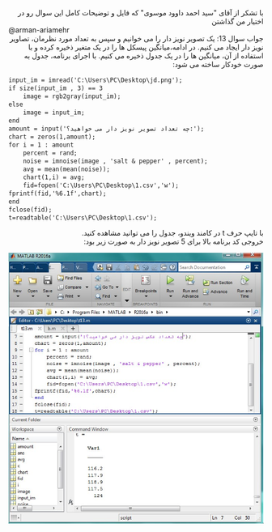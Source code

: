 <div dir="rtl">
با تشکر از آقای "سید احمد داوود موسوی" که فایل و توضیحات کامل این سوال رو در اختیار من گذاشتن
</div>
@arman-ariamehr

<div dir="rtl">
جواب سوال 13:
  یک تصویر نویز دار را می خوانیم و سپس به تعداد مورد نظرمان، تصاویر نویز دار ایجاد می کنیم. در ادامه،میانگین پیسکل ها را در یک متغیر ذخیره کرده و با استفاده از آن، میانگین ها را در یک جدول ذخیره می کنیم. با اجرای برنامه، جدول به صورت خودکار ساخته می شود:
</div>

```
input_im = imread('C:\Users\PC\Desktop\jd.png');
if size(input_im , 3) == 3
    image = rgb2gray(input_im);
else
    image = input_im;
end
amount = input('چه تعداد تصویر نویز دار می خواهید؟:');
chart = zeros(1,amount);
for i = 1 : amount 
    percent = rand;
    noise = imnoise(image , 'salt & pepper' , percent);
    avg = mean(mean(noise));
    chart(1,i) = avg;
    fid=fopen('C:\Users\PC\Desktop\1.csv','w');
fprintf(fid,'%6.1f',chart);
end
fclose(fid);
t=readtable('C:\Users\PC\Desktop\1.csv');
```

<div dir="rtl">
با تایپ حرف t در کامند ویندو، جدول را می توانید مشاهده کنید. 
</div>
 
 <div dir="rtl">
خروجی کد برنامه بالا برای 5 تصویر نویز دار به صورت زیر بود: 
</div>

![khorooji](02582.jpg)

